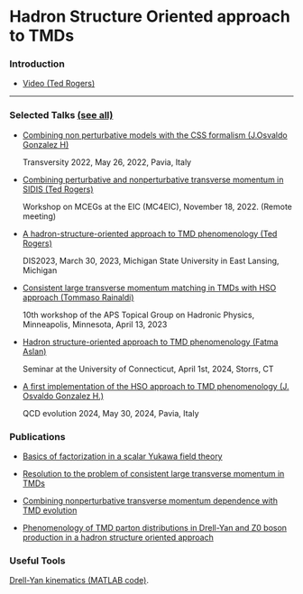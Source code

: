 

# Hadron Structure Oriented approach to TMDs




### Introduction
*   <a href="https://www.youtube.com/watch?v=7Wqx9yhBXuI&t=4382s" target="_blank"> Video (Ted Rogers) </a>

* * *

###   Selected Talks <a href="https://github.com/hso-tmd/hso-tmd.github.io/blob/main/slides" target="_blank"> (see all)</a>

*  <p><a href="https://hso-tmd.github.io/slides/jogh/Transversity2022_gonzalez.pdf" target="_blank">
     Combining non perturbative models with the CSS formalism (J.Osvaldo Gonzalez H)</a> </p>
     <p>Transversity 2022, May 26, 2022, Pavia, Italy</p>

*  <p><a href="https://hso-tmd.github.io/slides/tr/MC_EIC_2022.pdf" target="_blank">
     Combining perturbative and nonperturbative transverse momentum in SIDIS (Ted Rogers)</a> </p>
     <p>Workshop on MCEGs at the EIC (MC4EIC), November 18, 2022. (Remote meeting)</p>

*  <p><a href="https://hso-tmd.github.io/slides/tr/DIS_2023_2.pdf" target="_blank">
     A hadron-structure-oriented approach to TMD phenomenology (Ted Rogers)</a> </p>
     <p>DIS2023, March 30, 2023, Michigan State University in East Lansing, Michigan</p>

* <p><a href="https://hso-tmd.github.io/slides/train/Rainaldi_GHP2023.pdf" target="_blank">
     Consistent large transverse momentum matching in TMDs with HSO approach (Tommaso Rainaldi)</a> </p>
  <p>10th workshop of the APS Topical Group on Hadronic Physics, Minneapolis, Minnesota, April 13, 2023</p>

*  <p><a href="https://hso-tmd.github.io/slides/fas/UConnHSO.pdf" target="_blank">
     Hadron	structure-oriented	approach	to	TMD	phenomenology (Fatma Aslan)</a> </p>
    <p>Seminar at the University of Connecticut, April 1st, 2024, Storrs, CT</p>

*  <p><a href="https://hso-tmd.github.io/slides/jogh/QCD_EVO_May-27-31_2024.pdf" target="_blank">
     A first implementation of the HSO approach to TMD phenomenology (J. Osvaldo Gonzalez H.)</a> </p>
     <p>QCD evolution 2024, May 30, 2024, Pavia, Italy</p>
     




###   Publications


*  <p><a href="https://inspirehep.net/literature/2606482" target="_blank">
     Basics of factorization in a scalar Yukawa field theory </a></p>

*  <p><a href="https://inspirehep.net/literature/2640018" target="_blank">
      Resolution to the problem of consistent large transverse momentum in TMDs</a></p>

*  <p><a href="https://inspirehep.net/literature/2080521" target="_blank">
     Combining nonperturbative transverse momentum dependence with TMD evolution</a></p>

*  <p><a href="https://inspirehep.net/literature/2751355" target="_blank">
     Phenomenology of TMD parton distributions in Drell-Yan and Z0 boson production in a 
     hadron structure oriented approach</a></p>


###   Useful Tools

[Drell-Yan kinematics (MATLAB code)](./dy-kinematics.html).




     










